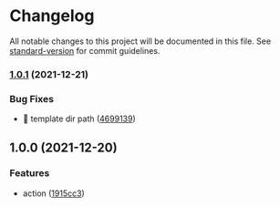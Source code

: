 # Changelog

All notable changes to this project will be documented in this file. See [standard-version](https://github.com/conventional-changelog/standard-version) for commit guidelines.

### [1.0.1](https://github.com/baizhi-edu/action-generate-typescript-axios-client/compare/v1.0.0...v1.0.1) (2021-12-21)


### Bug Fixes

* 🐛 template dir path ([4699139](https://github.com/baizhi-edu/action-generate-typescript-axios-client/commit/46991398b6ef25e44173b5e5b8600ef3ef78b62b))

## 1.0.0 (2021-12-20)


### Features

* action ([1915cc3](https://github.com/baizhi-edu/action-generate-typescript-axios-client/commit/1915cc394f0ae9b092b7fedd68d3132779954d91))

